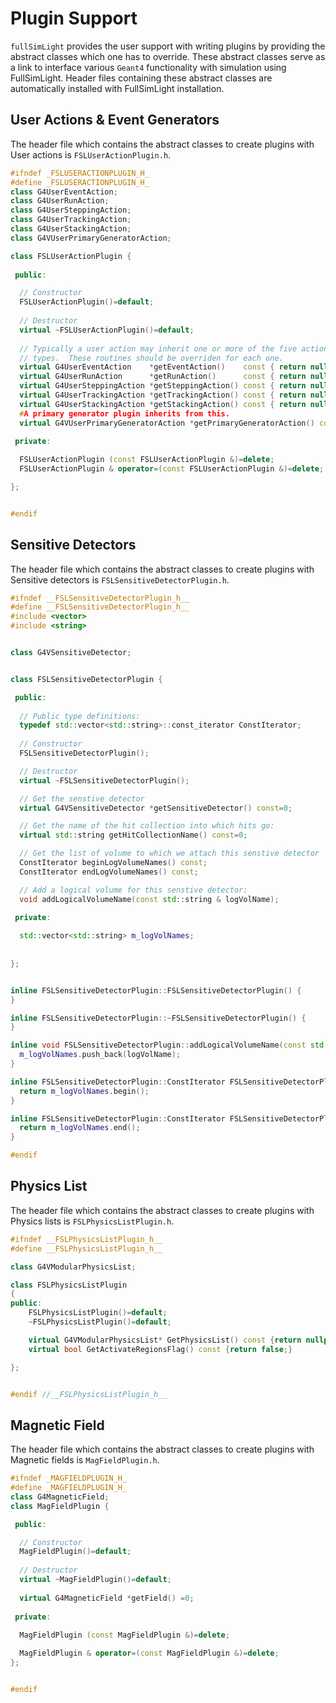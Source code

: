 # Plugin Support

`fullSimLight` provides the user support with writing plugins by providing the abstract classes which one has to override. These abstract classes serve as a link to interface various `Geant4` functionality with simulation using FullSimLight. Header files containing these abstract classes are automatically installed with FullSimLight installation.

## User Actions & Event Generators
<!---->
The header file which contains the abstract classes to create plugins with User actions is `FSLUserActionPlugin.h`. 


```c++
#ifndef _FSLUSERACTIONPLUGIN_H_
#define _FSLUSERACTIONPLUGIN_H_
class G4UserEventAction;
class G4UserRunAction;
class G4UserSteppingAction;
class G4UserTrackingAction;
class G4UserStackingAction;
class G4VUserPrimaryGeneratorAction;

class FSLUserActionPlugin {
 
 public:

  // Constructor
  FSLUserActionPlugin()=default;
  
  // Destructor
  virtual ~FSLUserActionPlugin()=default;
  
  // Typically a user action may inherit one or more of the five action
  // types.  These routines should be overriden for each one. 
  virtual G4UserEventAction    *getEventAction()    const { return nullptr;}
  virtual G4UserRunAction      *getRunAction()      const { return nullptr;}
  virtual G4UserSteppingAction *getSteppingAction() const { return nullptr;}
  virtual G4UserTrackingAction *getTrackingAction() const { return nullptr;}
  virtual G4UserStackingAction *getStackingAction() const { return nullptr;}
  #A primary generator plugin inherits from this.
  virtual G4VUserPrimaryGeneratorAction *getPrimaryGeneratorAction() const {return nullptr;}

 private:
  
  FSLUserActionPlugin (const FSLUserActionPlugin &)=delete;
  FSLUserActionPlugin & operator=(const FSLUserActionPlugin &)=delete;

};


#endif
```

## Sensitive Detectors
<!---->
The header file which contains the abstract classes to create plugins with Sensitive detectors is `FSLSensitiveDetectorPlugin.h`. 


```c++
#ifndef __FSLSensitiveDetectorPlugin_h__
#define __FSLSensitiveDetectorPlugin_h__
#include <vector>
#include <string>


class G4VSensitiveDetector;


class FSLSensitiveDetectorPlugin {

 public:
  
  // Public type definitions:
  typedef std::vector<std::string>::const_iterator ConstIterator;
  
  // Constructor
  FSLSensitiveDetectorPlugin();

  // Destructor
  virtual ~FSLSensitiveDetectorPlugin();

  // Get the senstive detector
  virtual G4VSensitiveDetector *getSensitiveDetector() const=0;

  // Get the name of the hit collection into which hits go:
  virtual std::string getHitCollectionName() const=0;

  // Get the list of volume to which we attach this senstive detector
  ConstIterator beginLogVolumeNames() const;
  ConstIterator endLogVolumeNames() const;

  // Add a logical volume for this senstive detector:
  void addLogicalVolumeName(const std::string & logVolName);
  
 private:

  std::vector<std::string> m_logVolNames;
    
  
};


inline FSLSensitiveDetectorPlugin::FSLSensitiveDetectorPlugin() {
}

inline FSLSensitiveDetectorPlugin::~FSLSensitiveDetectorPlugin() {
}

inline void FSLSensitiveDetectorPlugin::addLogicalVolumeName(const std::string & logVolName) {
  m_logVolNames.push_back(logVolName);
}

inline FSLSensitiveDetectorPlugin::ConstIterator FSLSensitiveDetectorPlugin::beginLogVolumeNames() const {
  return m_logVolNames.begin();
}

inline FSLSensitiveDetectorPlugin::ConstIterator FSLSensitiveDetectorPlugin::endLogVolumeNames() const {
  return m_logVolNames.end();
}

#endif

```

## Physics List
<!---->
The header file which contains the abstract classes to create plugins with Physics lists is `FSLPhysicsListPlugin.h`. 


```c++
#ifndef __FSLPhysicsListPlugin_h__
#define __FSLPhysicsListPlugin_h__

class G4VModularPhysicsList;

class FSLPhysicsListPlugin
{
public:
    FSLPhysicsListPlugin()=default;
    ~FSLPhysicsListPlugin()=default;

    virtual G4VModularPhysicsList* GetPhysicsList() const {return nullptr;}
    virtual bool GetActivateRegionsFlag() const {return false;}

};


#endif //__FSLPhysicsListPlugin_h__

```


## Magnetic Field
<!---->
The header file which contains the abstract classes to create plugins with Magnetic fields is `MagFieldPlugin.h`. 


```c++
#ifndef _MAGFIELDPLUGIN_H_
#define _MAGFIELDPLUGIN_H_
class G4MagneticField;
class MagFieldPlugin {

 public:

  // Constructor
  MagFieldPlugin()=default;
  
  // Destructor
  virtual ~MagFieldPlugin()=default;
  
  virtual G4MagneticField *getField() =0;
  
 private:
  
  MagFieldPlugin (const MagFieldPlugin &)=delete;

  MagFieldPlugin & operator=(const MagFieldPlugin &)=delete;
};


#endif


```
